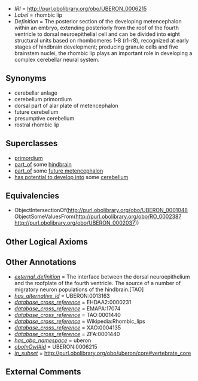  * *IRI* = http://purl.obolibrary.org/obo/UBERON_0006215
 * *Label* = rhombic lip
 * *Definition* = The posterior section of the developing metencephalon within an embryo, extending posteriorly from the roof of the fourth ventricle to dorsal neuroepithelial cell and can be divided into eight structural units based on rhombomeres 1-8 (r1-r8), recognized at early stages of hindbrain development; producing granule cells and five brainstem nuclei, the rhombic lip plays an important role in developing a complex cerebellar neural system.

## Synonyms

 * cerebellar anlage
 * cerebellum primordium
 * dorsal part of alar plate of metencephalon
 * future cerebellum
 * presumptive cerebellum
 * rostral rhombic lip

## Superclasses

 * [primordium](../../UBERON/48/UBERON_0001048.md)
 * [part_of](../../BFO/50/BFO_0000050.md) some [hindbrain](../../UBERON/28/UBERON_0002028.md)
 * [part_of](../../BFO/50/BFO_0000050.md) some [future metencephalon](../../UBERON/92/UBERON_0010092.md)
 * [has potential to develop into](../../RO/87/RO_0002387.md) some [cerebellum](../../UBERON/37/UBERON_0002037.md)

## Equivalencies

 * ObjectIntersectionOf(<http://purl.obolibrary.org/obo/UBERON_0001048> ObjectSomeValuesFrom(<http://purl.obolibrary.org/obo/RO_0002387> <http://purl.obolibrary.org/obo/UBERON_0002037>))

## Other Logical Axioms


## Other Annotations

 * *[external_definition](../../UBPROP/01/UBPROP_0000001.md)* = The interface between the dorsal neuroepithelium and the roofplate of the fourth ventricle. The source of a number of migratory neuron populations of the hindbrain.[TAO]
 * *[has_alternative_id](../../Id/oboInOwl#hasAlternativeId.md)* = UBERON:0013163
 * *[database_cross_reference](../../ef/oboInOwl#hasDbXref.md)* = EHDAA2:0000231
 * *[database_cross_reference](../../ef/oboInOwl#hasDbXref.md)* = EMAPA:17074
 * *[database_cross_reference](../../ef/oboInOwl#hasDbXref.md)* = TAO:0001440
 * *[database_cross_reference](../../ef/oboInOwl#hasDbXref.md)* = Wikipedia:Rhombic_lips
 * *[database_cross_reference](../../ef/oboInOwl#hasDbXref.md)* = XAO:0004135
 * *[database_cross_reference](../../ef/oboInOwl#hasDbXref.md)* = ZFA:0001440
 * *[has_obo_namespace](../../ce/oboInOwl#hasOBONamespace.md)* = uberon
 * *[oboInOwl#id](../../id/oboInOwl#id.md)* = UBERON:0006215
 * *[in_subset](../../et/oboInOwl#inSubset.md)* = http://purl.obolibrary.org/obo/uberon/core#vertebrate_core

## External Comments

